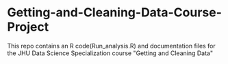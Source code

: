 # Getting-and-Cleaning-Data-Course-Project
This repo contains an R code(Run_analysis.R) and documentation files for the JHU Data Science Specialization course "Getting and Cleaning Data"
